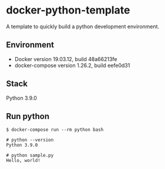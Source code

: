 # docker-python-template
A template to quickly build a python development environment.

## Environment
- Docker version 19.03.12, build 48a66213fe
- docker-compose version 1.26.2, build eefe0d31

## Stack
Python 3.9.0

## Run python  
```
$ docker-compose run --rm python bash
```

```
# python --version
Python 3.9.0

# python sample.py
Hello, world!
```
